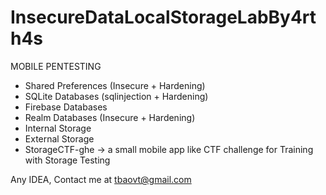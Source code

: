 # InsecureDataLocalStorageLabBy4rth4s
MOBILE PENTESTING  <br />
- Shared Preferences (Insecure + Hardening) <br />
- SQLite Databases (sqlinjection + Hardening) <br />
- Firebase Databases  <br />
- Realm Databases (Insecure + Hardening) <br />
- Internal Storage  <br />
- External Storage <br />
- StorageCTF-ghe -> a small mobile app like CTF challenge for Training with Storage Testing

Any IDEA, Contact me at tbaovt@gmail.com
